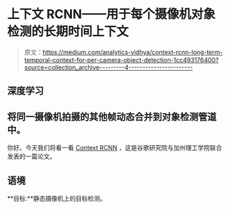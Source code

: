 # 上下文 RCNN——用于每个摄像机对象检测的长期时间上下文

> 原文：<https://medium.com/analytics-vidhya/context-rcnn-long-term-temporal-context-for-per-camera-object-detection-1cc493176400?source=collection_archive---------4----------------------->

## 深度学习

## 将同一摄像机拍摄的其他帧动态合并到对象检测管道中。

你好。今天我们将看一看 [Context RCNN](https://arxiv.org/abs/1912.03538) ，这是谷歌研究院与加州理工学院联合发表的一篇论文。

## 语境

**目标:**静态摄像机上的目标检测。
